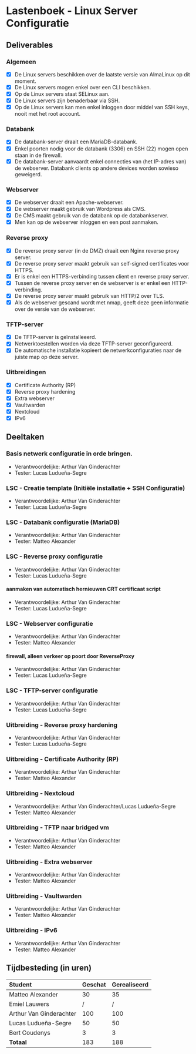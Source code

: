 # Lastenboek - Linux Server Configuratie

## Deliverables

<!-- Som hier de concrete eindresultaten op die je voor deze opdracht moet opleveren. -->

### Algemeen

- [x] De Linux servers beschikken over de laatste versie van AlmaLinux op dit moment.
- [x] De Linux servers mogen enkel over een CLI beschikken.
- [x] Op de Linux servers staat SELinux aan.
- [x] De Linux servers zijn benaderbaar via SSH.
- [x] Op de Linux servers kan men enkel inloggen door middel van SSH keys, nooit met het root account.

### Databank

- [x] De databank-server draait een MariaDB-databank.
- [x] Enkel poorten nodig voor de databank (3306) en SSH (22) mogen open staan in de firewall.
- [x] De databank-server aanvaardt enkel connecties van (het IP-adres van) de webserver. Databank clients op andere devices worden sowieso geweigerd.

### Webserver

- [x] De webserver draait een Apache-webserver.
- [x] De webserver maakt gebruik van Wordpress als CMS.
- [x] De CMS maakt gebruik van de databank op de databankserver.
- [x] Men kan op de webserver inloggen en een post aanmaken.

### Reverse proxy

- [x] De reverse proxy server (in de DMZ) draait een Nginx reverse proxy server.
- [x] De reverse proxy server maakt gebruik van self-signed certificates voor HTTPS.
- [x] Er is enkel een HTTPS-verbinding tussen client en reverse proxy server.
- [x] Tussen de reverse proxy server en de webserver is er enkel een HTTP-verbinding.
- [x] De reverse proxy server maakt gebruik van HTTP/2 over TLS.
- [x] Als de webserver gescand wordt met nmap, geeft deze geen informatie over de versie van de webserver.

### TFTP-server

- [x] De TFTP-server is geïnstalleeerd.
- [x] Netwerktoestellen worden via deze TFTP-server geconfigureerd.
- [x] De automatische installatie kopieert de netwerkconfiguraties naar de juiste map op deze server.

### Uitbreidingen
- [x] Certificate Authority (RP)
- [x] Reverse proxy hardening
- [x] Extra webserver
- [x] Vaultwarden
- [x] Nextcloud
- [x] IPv6

## Deeltaken

<!-- Som hier de deeltaken voor deze opdracht op en duid voor elk een verantwoordelijke en tester aan. Vermeld ook afhankelijkheden tussen deeltaken als die er zijn. Elke deeltaak wordt een kaartje op het kanban-bord! -->

### Basis netwerk configuratie in orde bringen.

- Verantwoordelijke: Arthur Van Ginderachter
- Tester: Lucas Ludueña-Segre

### LSC - Creatie template (Initiële installatie + SSH Configuratie)

- Verantwoordelijke: Arthur Van Ginderachter
- Tester: Lucas Ludueña-Segre

### LSC - Databank configuratie (MariaDB)

- Verantwoordelijke: Arthur Van Ginderachter
- Tester: Matteo Alexander

### LSC - Reverse proxy configuratie

- Verantwoordelijke: Arthur Van Ginderachter
- Tester: Lucas Ludueña-Segre

#### aanmaken van automatisch hernieuwen CRT certificaat script

- Verantwoordelijke: Arthur Van Ginderachter
- Tester: Lucas Ludueña-Segre

### LSC - Webserver configuratie

- Verantwoordelijke: Arthur Van Ginderachter
- Tester: Matteo Alexander

#### firewall, alleen verkeer op poort door ReverseProxy

- Verantwoordelijke: Arthur Van Ginderachter
- Tester: Lucas Ludueña-Segre

### LSC - TFTP-server configuratie

- Verantwoordelijke: Arthur Van Ginderachter
- Tester: Lucas Ludueña-Segre

### Uitbreiding - Reverse proxy hardening

- Verantwoordelijke: Arthur Van Ginderachter
- Tester: Lucas Ludueña-Segre

### Uitbreiding - Certificate Authority (RP)

- Verantwoordelijke: Arthur Van Ginderachter
- Tester: Matteo Alexander

### Uitbreiding - Nextcloud

- Verantwoordelijke: Arthur Van Ginderachter/Lucas Ludueña-Segre
- Tester: Matteo Alexander

### Uitbreiding - TFTP naar bridged vm

- Verantwoordelijke: Arthur Van Ginderachter
- Tester: Matteo Alexander

### Uitbreiding - Extra webserver

- Verantwoordelijke: Arthur Van Ginderachter
- Tester: Matteo Alexander

### Uitbreiding - Vaultwarden

- Verantwoordelijke: Arthur Van Ginderachter
- Tester: Matteo Alexander

### Uitbreiding - IPv6

- Verantwoordelijke: Arthur Van Ginderachter
- Tester: Matteo Alexander

## Tijdbesteding (in uren)

| Student                 | Geschat | Gerealiseerd |
| :---------------------- | ------- | ------------ |
| Matteo Alexander        | 30      | 35           |
| Emiel Lauwers           | /       | /            |
| Arthur Van Ginderachter | 100     | 100          |
| Lucas Ludueña-Segre     | 50      | 50           |
| Bert Coudenys           | 3       | 3            |
| **Totaal**              | 183     | 188          |

<!-- Voeg na oplevering van de taak een schermafbeelding van rapport tijdbesteding voor deze taak toe. -->
